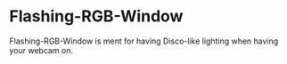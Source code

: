 # Flashing-RGB-Window
Flashing-RGB-Window is ment for having Disco-like lighting when having your webcam on.
